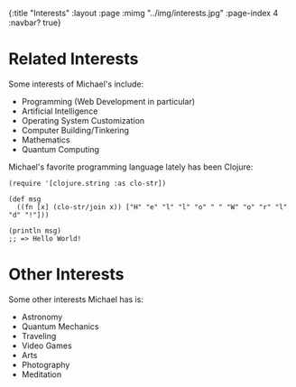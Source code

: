 {:title "Interests"
 :layout :page
 :mimg "../img/interests.jpg"
 :page-index 4
 :navbar? true}

# Related Interests

Some interests of Michael's include:

- Programming (Web Development in particular)
- Artificial Intelligence
- Operating System Customization
- Computer Building/Tinkering
- Mathematics
- Quantum Computing

Michael's favorite programming language lately has been Clojure:

```language-clojure
(require '[clojure.string :as clo-str])

(def msg 
  ((fn [x] (clo-str/join x)) ["H" "e" "l" "l" "o" " " "W" "o" "r" "l" "d" "!"]))

(println msg)
;; => Hello World!
```

# Other Interests

Some other interests Michael has is:

- Astronomy
- Quantum Mechanics
- Traveling
- Video Games
- Arts
- Photography
- Meditation

